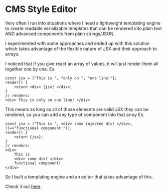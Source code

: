 # CMS Style Editor
Very often I run into situations where I need a lightweight templating engine 
to create readable serializable templates that can be rendered into plain text
 AND advanced components from plain strings/JSON.

I experimented with some approaches and ended up with this solution 
which takes advantage of the flexible nature of JSX and their approach to arrays.

I noticed that if you give react an array of values, it will just render them all together one by one. Ex.
```
const jsx = ["This is ", "only on ", "one line!"];
render() {
    return <div> {jsx} </div>;
}
// renders:
<div> This is only on one line! </div>
```

This means as long as all of those elements are valid JSX they can be rendered,
so you can add any type of component into that array
Ex.
```
const jsx = ["This is ", <div> some injected div! </div>, ()=>"functional component!")];
render() {
    return {jsx};
}
// renders:
<div> 
    This is 
    <div> some div! </div>
    functional component!
</div>
```

So I built a templating engine and an editor that takes advantage of this.

Check it out [here](https://dejayjd.github.io/Code-Snippets#cmseditor)
